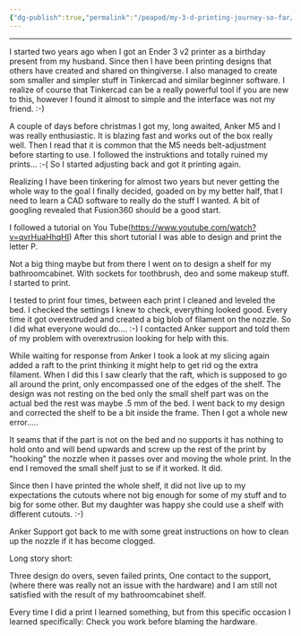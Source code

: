 ```yaml
---
{"dg-publish":true,"permalink":"/peapod/my-3-d-printing-journey-so-far/","title":"My 3D printing journey so far…","tags":["3dPrinting","failureislearning"]}
---
```



---

  

I started two years ago when I got an Ender 3 v2 printer as a birthday present from my husband. Since then I have been printing designs that others have created and shared on thingiverse. I also managed to create som smaller and simpler stuff in Tinkercad and similar beginner software. I realize of course that Tinkercad can be a really powerful tool if you are new to this, however I found it almost to simple and the interface was not my friend. :-)

  

A couple of days before christmas I got my, long awaited, Anker M5 and I was really enthusiastic. It is blazing fast and works out of the box really well. Then I read that it is common that the M5 needs belt-adjustment before starting to use. I followed the instruktions and totally ruined my prints… :-( So I started adjusting back and got it printing again.

  

Realizing I have been tinkering for almost two years but never getting the whole way to the goal I finally decided, goaded on by my better half, that I need to learn a CAD software to really do the stuff I wanted. A bit of googling revealed that Fusion360 should be a good start.

  

I followed a tutorial on You Tube(https://www.youtube.com/watch?v=qvrHuaHhqHI) After this short tutorial I was able to design and print the letter P.

  

Not a big thing maybe but from there I went on to design a shelf for my bathroomcabinet. With sockets for toothbrush, deo and some makeup stuff. I started to print.

  

I tested to print four times, between each print I cleaned and leveled the bed. I checked the settings I knew to check, everything looked good. Every time it got overextruded and created a big blob of filament on the nozzle. So I did what everyone would do…. :-) I contacted Anker support and told them of my problem with overextrusion looking for help with this.

  

While waiting for response from Anker I took a look at my slicing again added a raft to the print thinking it might help to get rid og the extra filament. When I did this I saw clearly that the raft, which is supposed to go all around the print, only encompassed one of the edges of the shelf. The design was not resting on the bed only the small shelf part was on the actual bed the rest was maybe .5 mm of the bed. I went back to my design and corrected the shelf to be a bit inside the frame. Then I got a whole new error…..

  

It seams that if the part is not on the bed and no supports it has nothing to hold onto and will bend upwards and screw up the rest of the print by "hooking" the nozzle when it passes over and moving the whole print. In the end I removed the small shelf just to se if it worked. It did.

  

Since then I have printed the whole shelf, it did not live up to my expectations the cutouts where not big enough for some of my stuff and to big for some other. But my daughter was happy she could use a shelf with different cutouts. :-)

  

Anker Support got back to me with some great instructions on how to clean up the nozzle if it has become clogged.

  

Long story short:

  

Three design do overs, seven failed prints, One contact to the support, (where there was really not an issue with the hardware) and I am still not satisfied with the result of my bathroomcabinet shelf.

  

Every time I did a print I learned something, but from this specific occasion I learned specifically: Check you work before blaming the hardware.